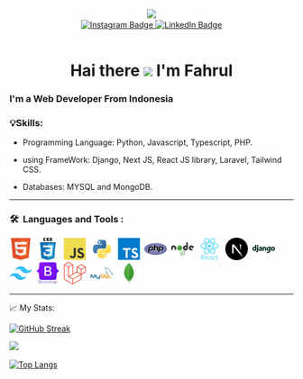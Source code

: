 <div id="header" align="center">
  <img src="https://ucarecdn.com/d6950ae2-90a3-473f-8918-f13db00903d3/3d.webp" width="100"/>

  <div id="badges">
    <a href="https://www.instagram.com/fahrul_ev">
      <img src="https://img.shields.io/badge/Instagram-red?style=for-the-badge&logo=instagram&logoColor=white" alt="Instagram Badge"/>
    </a>
    <a href="https://www.linkedin.com/in/ahmadfarulazis">
      <img src="https://img.shields.io/badge/LinkedIn-blue?style=for-the-badge&logo=linkedin&logoColor=white" alt="LinkedIn Badge"/>
    </a>
  </div>
  
  <img src="https://komarev.com/ghpvc/?username=FahrulAz&style=flat-square&color=blue" alt=""/>

  <h1>
    Hai there
    <img src="https://media.giphy.com/media/hvRJCLFzcasrR4ia7z/giphy.gif" width="30px"/>
    I'm Fahrul
  </h1>
</div>

<!--
<div align="center">
  <img src="https://media4.giphy.com/media/v1.Y2lkPTc5MGI3NjExeXE1bDRodjJkcWU4djNsMzd6eWN2bXB1enh4MTVpbml1d2pxb2ExcSZlcD12MV9pbnRlcm5hbF9naWZfYnlfaWQmY3Q9Zw/PI3QGKFN6XZUCMMqJm/giphy.webp" width="600" height="300"/>
</div>
-->

### I'm a Web Developer From Indonesia
### 💡Skills:

- Programming Language: Python, Javascript, Typescript, PHP.

- using FrameWork: Django, Next JS, React JS library, Laravel, Tailwind CSS. 

- Databases: MYSQL and MongoDB.

---
### 🛠 &nbsp;Languages and Tools :

<p>
<img src="https://github.com/devicons/devicon/blob/master/icons/html5/html5-original.svg" title="HTML5" alt="HTML" width="40" height="40"/>&nbsp;
<img src="https://github.com/devicons/devicon/blob/master/icons/css3/css3-original-wordmark.svg"  title="CSS3" alt="CSS" width="40" height="40"/>&nbsp;
<img src="https://github.com/devicons/devicon/blob/master/icons/javascript/javascript-original.svg" title="JavaScript" alt="JavaScript" width="40" height="40"/>&nbsp;
<img src="https://github.com/devicons/devicon/blob/master/icons/python/python-original.svg" title="Python" alt="Python" width="40" height="40"/>&nbsp;
<img src="https://github.com/devicons/devicon/blob/master/icons/typescript/typescript-original.svg" title="TypeScript" alt="TypeScript" width="40" height="40"/>&nbsp;
<img src="https://github.com/devicons/devicon/blob/master/icons/php/php-original.svg" title="PHP" alt="PHP" width="40" height="40"/>&nbsp;
<img src="https://github.com/devicons/devicon/blob/master/icons/nodejs/nodejs-original-wordmark.svg" title="NodeJS" alt="NodeJS" width="40" height="40"/>&nbsp;
<img src="https://github.com/devicons/devicon/blob/master/icons/react/react-original-wordmark.svg" title="React" alt="React" width="40" height="40"/>&nbsp;
<img src="https://github.com/devicons/devicon/blob/master/icons/nextjs/nextjs-original.svg" title="NextJS" alt="NextJS" width="40" height="40"/>&nbsp;
<img src="https://github.com/devicons/devicon/blob/master/icons/django/django-plain-wordmark.svg" title="Django" alt="Django" width="40" height="40"/>&nbsp;
<img src="https://github.com/devicons/devicon/blob/master/icons/tailwindcss/tailwindcss-original.svg" title="TailwindCSS" alt="TailwindCSS" width="40" height="40"/>&nbsp;
<img src="https://github.com/devicons/devicon/blob/master/icons/bootstrap/bootstrap-original-wordmark.svg" title="Bootstrap" alt="Bootstrap" width="40" height="40"/>&nbsp;
<img src="https://github.com/devicons/devicon/blob/master/icons/laravel/laravel-original.svg" title="Laravel" alt="Laravel" width="40" height="40"/>&nbsp;
<img src="https://github.com/devicons/devicon/blob/master/icons/mysql/mysql-original-wordmark.svg" title="MySQL"  alt="MySQL" width="40" height="40"/>&nbsp;
<img src="https://github.com/devicons/devicon/blob/master/icons/mongodb/mongodb-original.svg" title="MongoDB"  alt="MongoDB" width="40" height="40"/>&nbsp;
</p>

---
📈 My Stats:

[![GitHub Streak](https://streak-stats.demolab.com?user=FahrulAz&theme=elegant&date_format=j%20M%5B%20Y%5D&stroke=3981EB&border=218DEB)](https://git.io/streak-stats)

![](https://github-readme-stats-eight-theta.vercel.app/api?username=FahrulAz&show_icons=true&theme=algolia&include_all_commits=true&border_color=218DEB&title_color=db7d0b)

[![Top Langs](https://github-readme-stats.vercel.app/api/top-langs/?username=FahrulAz&layout=pie&theme=algolia&border_color=218DEB)](https://github.com/anuraghazra/github-readme-stats)


